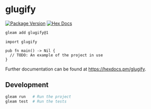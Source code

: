 # glugify

[![Package Version](https://img.shields.io/hexpm/v/glugify)](https://hex.pm/packages/glugify)
[![Hex Docs](https://img.shields.io/badge/hex-docs-ffaff3)](https://hexdocs.pm/glugify/)

```sh
gleam add glugify@1
```
```gleam
import glugify

pub fn main() -> Nil {
  // TODO: An example of the project in use
}
```

Further documentation can be found at <https://hexdocs.pm/glugify>.

## Development

```sh
gleam run   # Run the project
gleam test  # Run the tests
```
